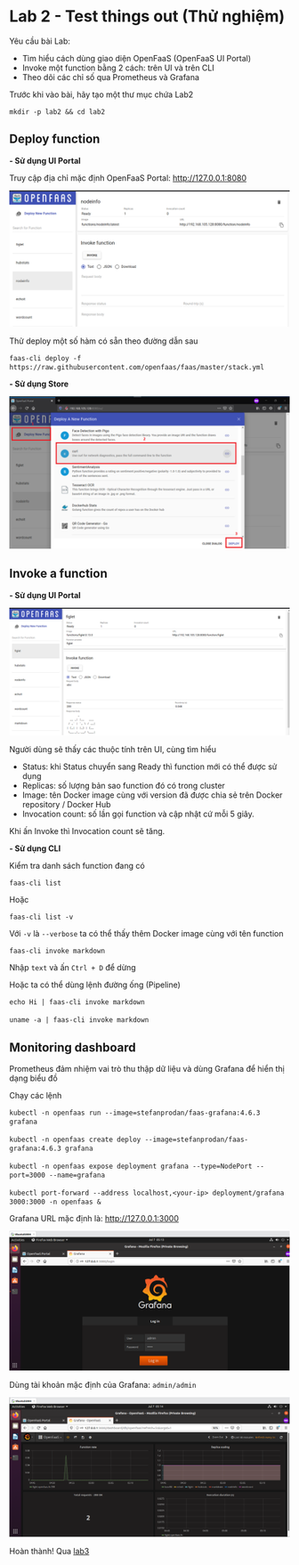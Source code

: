 # Lab 2 - Test things out (Thử nghiệm)

Yêu cầu bài Lab:
- Tìm hiểu cách dùng giao diện OpenFaaS (OpenFaaS UI Portal)
- Invoke một function bằng 2 cách: trên UI và trên CLI
- Theo dõi các chỉ số qua Prometheus và Grafana

Trước khi vào bài, hãy tạo một thư mục chứa Lab2

```
mkdir -p lab2 && cd lab2
```

## Deploy function

**- Sử dụng UI Portal**

Truy cập địa chỉ mặc định OpenFaaS Portal: http://127.0.0.1:8080

![](../screenshot/deploy-new-function-1.png)

Thử deploy một số hàm có sẵn theo đường dẫn sau

```
faas-cli deploy -f https://raw.githubusercontent.com/openfaas/faas/master/stack.yml
```

**- Sử dụng Store**

![](../screenshot/deploy-new-function-2.png)

## Invoke a function

**- Sử dụng UI Portal**

![](../screenshot/invoke-f1.png)

Người dùng sẽ thấy các thuộc tính trên UI, cùng tìm hiểu

- Status: khi Status chuyển sang Ready thì function mới có thể được sử dụng
- Replicas: số lượng bản sao function đó có trong cluster
- Image: tên Docker image cùng với version đã được chia sẻ trên Docker repository / Docker Hub
- Invocation count: số lần gọi function và cập nhật cứ mỗi 5 giây.

Khi ấn Invoke thì Invocation count sẽ tăng.

**- Sử dụng CLI**

Kiểm tra danh sách function đang có

```
faas-cli list
```

Hoặc

```
faas-cli list -v
```

Với `-v` là `--verbose` ta có thể thấy thêm Docker image cùng với tên function

```
faas-cli invoke markdown
```

Nhập `text` và ấn `Ctrl + D` để dừng

Hoặc ta có thể dùng lệnh đường ống (Pipeline)

```
echo Hi | faas-cli invoke markdown

uname -a | faas-cli invoke markdown
```

## Monitoring dashboard

Prometheus đảm nhiệm vai trò thu thập dữ liệu và dùng Grafana để hiển thị dạng biểu đồ

Chạy các lệnh

```
kubectl -n openfaas run --image=stefanprodan/faas-grafana:4.6.3 grafana

kubectl -n openfaas create deploy --image=stefanprodan/faas-grafana:4.6.3 grafana

kubectl -n openfaas expose deployment grafana --type=NodePort --port=3000 --name=grafana

kubectl port-forward --address localhost,<your-ip> deployment/grafana 3000:3000 -n openfaas &
```

Grafana URL mặc định là: http://127.0.0.1:3000

![](../screenshot/grafana.png)

Dùng tài khoản mặc định của Grafana: `admin/admin`

![](../screenshot/grafana-dashboard.png)

Hoàn thành! Qua [lab3](../Lab3/)